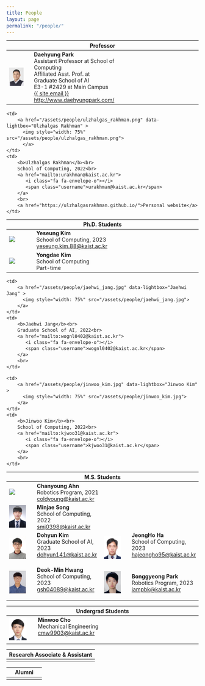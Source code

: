 ```yaml
---
title: People
layout: page
permalink: "/people/"
---
```


<!--
If you want to change the style of the table, please look at the table tags in _sass/_layout.scss.
-->

<!---------------- Professor --------------------->
<table>
<colgroup>
<col width="15%" />
<col width="35%" />
<col width="15%" />
<col width="35%" />
</colgroup>
<thead>
<tr>
<th class="caption" colspan="4">Professor</th>
</tr>
</thead>
<tbody>
<tr>
<td>
    <a href="/assets/people/daehyung_park.jpg" data-lightbox="Daehyung Park" >
      <img style="width: 75%" src="/assets/people/daehyung_park.jpg">
      </a>
</td>
<td>
    <b>Daehyung Park</b><br>
    Assistant Professor at School of Computing<br>
    Affiliated Asst. Prof. at Graduate School of AI<br>
    <i class="fa fa-building" aria-hidden="true"></i> E3-1 #2429 at Main Campus <br>    
    <a href="mailto:{{ site.email}}">
       <i class="fa fa-envelope-o"></i>
       <span class="username">{{ site.email }}</span>
    </a>
    <br>
    <a href="http://www.daehyungpark.com">http://www.daehyungpark.com/</a>
</td>
<td></td>
<td></td>
</tr>
</tbody>
</table>




<!---------------- Ph.D --------------------->
<table>
<colgroup>
<col width="15%" />
<col width="35%" />
<col width="15%" />
<col width="35%" />
</colgroup>
<thead>
<tr>
<th class="caption" colspan="4">Ph.D. Students</th>
</tr>
</thead>
<tbody>

<tr>

<!--Ulzhalgas Rakhman  -->
	<td>
		<a href="/assets/people/ulzhalgas_rakhman.png" data-lightbox="Ulzhalgas Rakhman" >
		  <img style="width: 75%" src="/assets/people/ulzhalgas_rakhman.png">
		  </a>
	</td>
	<td>
		<b>Ulzhalgas Rakhman</b><br>
		School of Computing, 2022<br> 
		<a href="mailto:urakhman@kaist.ac.kr">
		   <i class="fa fa-envelope-o"></i>
		   <span class="username">urakhman@kaist.ac.kr</span>
		</a>
		<br>
		<a href="https://ulzhalgasrakhman.github.io/">Personal website</a>	
	</td>
	

<!-- Yeseung Kim -->
<td>
    <a href="/assets/people/yeseung_kim.jpg" data-lightbox="Yeseung Kim" >
      <img style="width: 75%" src="/assets/people/yeseung_kim.jpg">
    </a>
</td>
<td>
    <b>Yeseung Kim</b><br>
    School of Computing, 2023<br>
    <a href="mailto:yeseung.kim.88@kaist.ac.kr">
       <i class="fa fa-envelope-o"></i>
       <span class="username">yeseung.kim.88@kaist.ac.kr</span>
    </a>
    <br>
</td>


</tr>
<tr>	
	<!-- Yongdae Kim -->
	<td>
		<a href="/assets/people/noname.jpg" data-lightbox="Yongdae Kim" >
		  <img style="width: 75%" src="/assets/people/noname.jpg">
		  </a>
	</td>
	<td>
		<b>Yongdae Kim</b><br>
		School of Computing<br>
		Part-time
		<br>
	</td>	
	<td></td>
	<td></td>
</tr>

</tbody>


<!---------------- M.S. --------------------->
<table>
<colgroup>
<col width="15%" />
<col width="35%" />
<col width="15%" />
<col width="35%" />
</colgroup>
<thead>
<tr>
<th class="caption" colspan="4">M.S. Students</th>
</tr>
</thead>
<tbody>
	

<tr>
<!-- Chanyoung Ahn -->
	<td>
		<a href="/assets/people/chanyoung_ahn.jpg" data-lightbox="Chanyoung Ahn" >
		  <img style="width: 75%" src="/assets/people/chanyoung_ahn.jpg">
		</a>
	</td>
	<td>
		<b>Chanyoung Ahn</b><br>
		Robotics Program, 2021<br>
		<a href="mailto:coldyoung@kaist.ac.kr">
		   <i class="fa fa-envelope-o"></i>
		   <span class="username">coldyoung@kaist.ac.kr</span>
		</a>
		<br>
	</td>

	
<!-- Jaehwi Jang -->
	<td>
		<a href="/assets/people/jaehwi_jang.jpg" data-lightbox="Jaehwi Jang" >
		  <img style="width: 75%" src="/assets/people/jaehwi_jang.jpg">
		</a>
	</td>
	<td>
		<b>Jaehwi Jang</b><br>
		Graduate School of AI, 2022<br>
		<a href="mailto:wognl0402@kaist.ac.kr">
		   <i class="fa fa-envelope-o"></i>
		   <span class="username">wognl0402@kaist.ac.kr</span>
		</a>
		<br>
	</td>
</tr>
	
<tr>
<!-- Minjae Song -->
	<td>
		<a href="/assets/people/minjae_song.jpg" data-lightbox="Minjae Song" >
		  <img style="width: 75%" src="/assets/people/minjae_song.jpg">
		</a>
	</td>
	<td>
		<b>Minjae Song</b><br>
		School of Computing, 2022<br>
		<a href="mailto:smj0398@kaist.ac.kr">
		   <i class="fa fa-envelope-o"></i>
		   <span class="username">smj0398@kaist.ac.kr</span>
		</a>
		<br>
	</td>

<!-- 김진우  -->
	<td>
		<a href="/assets/people/jinwoo_kim.jpg" data-lightbox="Jinwoo Kim" >
		  <img style="width: 75%" src="/assets/people/jinwoo_kim.jpg">
		</a>
	</td>
	<td>
		<b>Jinwoo Kim</b><br>
		School of Computing, 2022<br>
		<a href="mailto:kjwoo31@kaist.ac.kr">
		   <i class="fa fa-envelope-o"></i>
		   <span class="username">kjwoo31@kaist.ac.kr</span>
		</a>
		<br>
	</td>
</tr>
<tr>    
<!--김도현-->
	<td>
		<a href="/assets/people/kim_dohyun.jpg" data-lightbox="No name" >
		  <img style="width: 75%" src="/assets/people/kim_dohyun.jpg">
		  </a>
	</td>
	<td>
		<b>Dohyun Kim</b><br>
		Graduate School of AI, 2023<br>
		 <a href="mailto:dohyun141@kaist.ac.kr">
		   <i class="fa fa-envelope-o"></i>
		   <span class="username">dohyun141@kaist.ac.kr</span>
		</a>
		<br>    
		<br>
	</td>
<!--하정호  -->
	<td>
		<a href="/assets/people/jeongho_ha.jpg" data-lightbox="No name" >
		  <img style="width: 75%" src="/assets/people/jeongho_ha.jpg">
		  </a>
	</td>
	<td>
		<b>JeongHo Ha</b><br>
		School of Computing, 2023<br>
		 <a href="mailto:hajeongho95@kaist.ac.kr">
		   <i class="fa fa-envelope-o"></i>
		   <span class="username">hajeongho95@kaist.ac.kr </span>
		</a>
		<br>    
		<br>
	</td>
</tr> 
<tr>
<!--황덕민  -->
    <td>
        <a href="/assets/people/deokmin_hwang.jpg" data-lightbox="No name" >
        <img style="width: 75%" src="/assets/people/deokmin_hwang.jpg">
        </a>
    </td>
    <td>
        <b>Deok-Min Hwang</b><br>
        School of Computing, 2023 <br>
        <a href="mailto:gsh04089@kaist.ac.kr">
        <i class="fa fa-envelope-o"></i>
        <span class="username">gsh04089@kaist.ac.kr </span>
        </a>
        <br>    
        <br>
    </td>
<!-- 박봉경 -->
	<td>
		<a href="/assets/people/bonggyeong_park.png" data-lightbox=" Bonggyeong Park" >
		  <img style="width: 75%" src="/assets/people/bonggyeong_park.png">
		  </a>
	</td>
	<td>
		<b>Bonggyeong Park</b><br>
		Robotics Program, 2023<br>
		 <a href="mailto:iampbk@kaist.ac.kr">
		   <i class="fa fa-envelope-o"></i>
		   <span class="username">iampbk@kaist.ac.kr</span>
		</a>
		<br>
	</td>
</tr>
</tbody>

<!---------------- Undergrad --------------------->
<table>
<colgroup>
<col width="15%" />
<col width="35%" />
<col width="15%" />
<col width="35%" />
</colgroup>
<thead>
<tr>
<th class="caption" colspan="4">Undergrad Students</th>
</tr>
</thead>
<tbody>


<tr>
<!--Minwoo Cho  -->
    <td>
        <a href="/assets/people/minwoo_cho.jpg" data-lightbox="Minwoo Cho" >
        <img style="width: 75%" src="/assets/people/minwoo_cho.jpg">
        </a>
    </td>
    <td>
        <b>Minwoo Cho</b><br>
        Mechanical Engineering <br>
        <a href="mailto:cmw9903@kaist.ac.kr">
        <i class="fa fa-envelope-o"></i>
        <span class="username">cmw9903@kaist.ac.kr </span>
        </a>
        <br>    
        <br>
    </td>
	<td></td>
	<td></td>
</tr>

</tbody>

<!------------ Research Associate and Assistant ---------------->
<table>
<colgroup>
<col width="15%" />
<col width="35%" />
<col width="15%" />
<col width="35%" />
</colgroup>
<thead>
<tr>
<th class="caption" colspan="4">Research Associate & Assistant</th>
</tr>
</thead>
<tbody>

<tr>
<td></td>
<td></td>
<td></td>
<td></td>



</tr>

</tbody>


<!---------------- Alum. --------------------->
<table>
<colgroup>
<col width="15%" />
<col width="35%" />
<col width="15%" />
<col width="35%" />
</colgroup>
<thead>
<tr>
<th class="caption" colspan="4">Alumni</th>
</tr>
</thead>
<tbody>

<tr>


<!--  -->
<td>
</td>
<td>
</td>
<td></td>
<td></td>



</tr>

</tbody>


</table>
